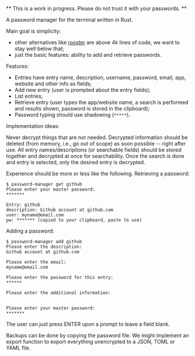 ** This is a work in progress. Please do not trust it with your passwords. **

A password manager for the terminal written in Rust.

Main goal is simplicity:

* other alternatives like 
[rooster](https://github.com/conradkleinespel/rooster) are above 4k lines of
code, we want to stay well below that;
* just the basic features: ability to add and retrieve passwords.

Features:

* Entries have entry name, description, username, password, email, app, website
and other info as fields;
* Add new entry (user is prompted about the entry fields);
* List entries;
* Retrieve entry (user types the app/website name, a search is performed and
results shown, password is stored in the clipboard);
* Password typing should use shadowing (`*****`).

Implementation ideas:

Never decrypt things that are not needed. Decrypted information should be
deleted (from memory, i.e., go out of scope) as soon possible -- right after
use. All entry names/descriptions (or searchable fields) should be stored 
together and decrypted at once for searchability. Once the search is done and
entry is selected, only the desired entry is decrypted.

Experience should be more or less like the following. Retrieving a password:

    $ password-manager get github
    Please enter your master password:
    *******

    Entry: github
    description: Github account at github.com
    user: myname@email.com
    pw: ******* (copied to your clipboard, paste to use)

Adding a password:

    $ password-manager add github
    Please enter the description:
    Github account at github.com

    Please enter the email:
    myname@email.com

    Please enter the password for this entry:
    ******

    Please enter the additional information:


    Please enter your master password:
    *******

The user can just press ENTER upon a prompt to leave a field blank.

Backups can be done by copying the password file. We might implement an export
function to export everything unencrypted to a JSON, TOML or YAML file.

